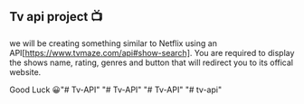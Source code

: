 ## Tv api project 📺

we will be creating something similar to Netflix using an API[https://www.tvmaze.com/api#show-search]. You are required to display the shows name, rating, genres and button that will redirect you to its offical website.

Good Luck 😀"# Tv-API" 
"# Tv-API" 
"# Tv-API" 
"# tv-api" 
